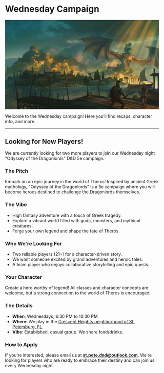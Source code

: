# Wednesday Campaign

<p align="center">
  <img src="players/OotDL.webp" alt="Campaign Banner" style="max-width: 100%; display: block; margin: 0 auto;" />
</p>

Welcome to the Wednesday campaign! Here you’ll find recaps, character info, and more.

---

## Looking for New Players!

We are currently looking for two more players to join our Wednesday night "Odyssey of the Dragonlords" D&D 5e campaign.

### The Pitch
Embark on an epic journey in the world of Theros! Inspired by ancient Greek mythology, "Odyssey of the Dragonlords" is a 5e campaign where you will become heroes destined to challenge the Dragonlords themselves.

### The Vibe
*   High fantasy adventure with a touch of Greek tragedy.
*   Explore a vibrant world filled with gods, monsters, and mythical creatures.
*   Forge your own legend and shape the fate of Theros.

### Who We're Looking For
*   Two reliable players (21+) for a character-driven story.
*   We want someone excited by grand adventures and heroic tales.
*   A team player who enjoys collaborative storytelling and epic quests.

### Your Character
Create a hero worthy of legend! All classes and character concepts are welcome, but a strong connection to the world of Theros is encouraged.

### The Details
*   **When**: Wednesdays, 6:30 PM to 10:30 PM
*   **Where**: We play in the [Crescent Heights neighborhood of St. Petersburg, FL](https://www.google.com/maps/place/Crescent+Heights,+St.+Petersburg,+FL+33704/@27.7957706,-82.6440311,18z/data=!3m1!4b1!4m6!3m5!1s0x88c2e1672ab42fdf:0xa01c80cba8acd4a9!8m2!3d27.7948849!4d-82.6415919!16s%2Fg%2F1tj4zhds?entry=ttu&g_ep=EgoyMDI1MDcyMy4wIKXMDSoASAFQAw%3D%3D).
*   **Vibe**: Established, casual group. We share food/drinks.

### How to Apply
If you're interested, please email us at **st.pete.dnd@outlook.com**. We're looking for players who are ready to embrace their destiny and can join us every Wednesday night. 